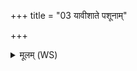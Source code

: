 +++
title = "03 यावीशाते पशूनाम्"

+++
<details><summary>मूलम् (WS)</summary>

यावीशाते पशूनां पार्थिवानां चतुष्पदामुत वा ये द्विपादः।  
ताभ्यां रुद्राभ्यां हविषा विधेमान्यत्रास्मदघविषा व्येतु ॥ ४ ॥
</details>